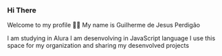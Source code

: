 ### Hi There
Welcome to my profile 💙💙
My name is Guilherme de Jesus Perdigão

I am studying in Alura
I am desenvolving in JavaScript language
I use this space for my organization and sharing my desenvolved projects
